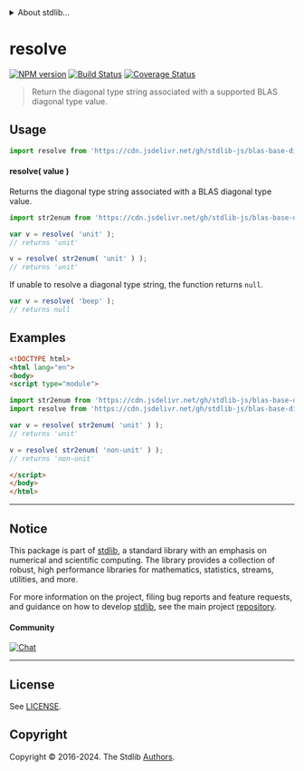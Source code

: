 <!--

@license Apache-2.0

Copyright (c) 2024 The Stdlib Authors.

Licensed under the Apache License, Version 2.0 (the "License");
you may not use this file except in compliance with the License.
You may obtain a copy of the License at

   http://www.apache.org/licenses/LICENSE-2.0

Unless required by applicable law or agreed to in writing, software
distributed under the License is distributed on an "AS IS" BASIS,
WITHOUT WARRANTIES OR CONDITIONS OF ANY KIND, either express or implied.
See the License for the specific language governing permissions and
limitations under the License.

-->


<details>
  <summary>
    About stdlib...
  </summary>
  <p>We believe in a future in which the web is a preferred environment for numerical computation. To help realize this future, we've built stdlib. stdlib is a standard library, with an emphasis on numerical and scientific computation, written in JavaScript (and C) for execution in browsers and in Node.js.</p>
  <p>The library is fully decomposable, being architected in such a way that you can swap out and mix and match APIs and functionality to cater to your exact preferences and use cases.</p>
  <p>When you use stdlib, you can be absolutely certain that you are using the most thorough, rigorous, well-written, studied, documented, tested, measured, and high-quality code out there.</p>
  <p>To join us in bringing numerical computing to the web, get started by checking us out on <a href="https://github.com/stdlib-js/stdlib">GitHub</a>, and please consider <a href="https://opencollective.com/stdlib">financially supporting stdlib</a>. We greatly appreciate your continued support!</p>
</details>

# resolve

[![NPM version][npm-image]][npm-url] [![Build Status][test-image]][test-url] [![Coverage Status][coverage-image]][coverage-url] <!-- [![dependencies][dependencies-image]][dependencies-url] -->

> Return the diagonal type string associated with a supported BLAS diagonal type value.

<!-- Section to include introductory text. Make sure to keep an empty line after the intro `section` element and another before the `/section` close. -->

<section class="intro">

</section>

<!-- /.intro -->

<!-- Package usage documentation. -->



<section class="usage">

## Usage

```javascript
import resolve from 'https://cdn.jsdelivr.net/gh/stdlib-js/blas-base-diagonal-type-resolve-str@esm/index.mjs';
```

#### resolve( value )

Returns the diagonal type string associated with a BLAS diagonal type value.

```javascript
import str2enum from 'https://cdn.jsdelivr.net/gh/stdlib-js/blas-base-diagonal-type-str2enum@esm/index.mjs';

var v = resolve( 'unit' );
// returns 'unit'

v = resolve( str2enum( 'unit' ) );
// returns 'unit'
```

If unable to resolve a diagonal type string, the function returns `null`.

```javascript
var v = resolve( 'beep' );
// returns null
```

</section>

<!-- /.usage -->

<!-- Package usage notes. Make sure to keep an empty line after the `section` element and another before the `/section` close. -->

<section class="notes">

</section>

<!-- /.notes -->

<!-- Package usage examples. -->

<section class="examples">

## Examples

<!-- eslint no-undef: "error" -->

```html
<!DOCTYPE html>
<html lang="en">
<body>
<script type="module">

import str2enum from 'https://cdn.jsdelivr.net/gh/stdlib-js/blas-base-diagonal-type-str2enum@esm/index.mjs';
import resolve from 'https://cdn.jsdelivr.net/gh/stdlib-js/blas-base-diagonal-type-resolve-str@esm/index.mjs';

var v = resolve( str2enum( 'unit' ) );
// returns 'unit'

v = resolve( str2enum( 'non-unit' ) );
// returns 'non-unit'

</script>
</body>
</html>
```

</section>

<!-- /.examples -->

<!-- Section to include cited references. If references are included, add a horizontal rule *before* the section. Make sure to keep an empty line after the `section` element and another before the `/section` close. -->

<section class="references">

</section>

<!-- /.references -->

<!-- Section for related `stdlib` packages. Do not manually edit this section, as it is automatically populated. -->

<section class="related">

</section>

<!-- /.related -->

<!-- Section for all links. Make sure to keep an empty line after the `section` element and another before the `/section` close. -->


<section class="main-repo" >

* * *

## Notice

This package is part of [stdlib][stdlib], a standard library with an emphasis on numerical and scientific computing. The library provides a collection of robust, high performance libraries for mathematics, statistics, streams, utilities, and more.

For more information on the project, filing bug reports and feature requests, and guidance on how to develop [stdlib][stdlib], see the main project [repository][stdlib].

#### Community

[![Chat][chat-image]][chat-url]

---

## License

See [LICENSE][stdlib-license].


## Copyright

Copyright &copy; 2016-2024. The Stdlib [Authors][stdlib-authors].

</section>

<!-- /.stdlib -->

<!-- Section for all links. Make sure to keep an empty line after the `section` element and another before the `/section` close. -->

<section class="links">

[npm-image]: http://img.shields.io/npm/v/@stdlib/blas-base-diagonal-type-resolve-str.svg
[npm-url]: https://npmjs.org/package/@stdlib/blas-base-diagonal-type-resolve-str

[test-image]: https://github.com/stdlib-js/blas-base-diagonal-type-resolve-str/actions/workflows/test.yml/badge.svg?branch=v0.1.1
[test-url]: https://github.com/stdlib-js/blas-base-diagonal-type-resolve-str/actions/workflows/test.yml?query=branch:v0.1.1

[coverage-image]: https://img.shields.io/codecov/c/github/stdlib-js/blas-base-diagonal-type-resolve-str/main.svg
[coverage-url]: https://codecov.io/github/stdlib-js/blas-base-diagonal-type-resolve-str?branch=main

<!--

[dependencies-image]: https://img.shields.io/david/stdlib-js/blas-base-diagonal-type-resolve-str.svg
[dependencies-url]: https://david-dm.org/stdlib-js/blas-base-diagonal-type-resolve-str/main

-->

[chat-image]: https://img.shields.io/gitter/room/stdlib-js/stdlib.svg
[chat-url]: https://app.gitter.im/#/room/#stdlib-js_stdlib:gitter.im

[stdlib]: https://github.com/stdlib-js/stdlib

[stdlib-authors]: https://github.com/stdlib-js/stdlib/graphs/contributors

[umd]: https://github.com/umdjs/umd
[es-module]: https://developer.mozilla.org/en-US/docs/Web/JavaScript/Guide/Modules

[deno-url]: https://github.com/stdlib-js/blas-base-diagonal-type-resolve-str/tree/deno
[deno-readme]: https://github.com/stdlib-js/blas-base-diagonal-type-resolve-str/blob/deno/README.md
[umd-url]: https://github.com/stdlib-js/blas-base-diagonal-type-resolve-str/tree/umd
[umd-readme]: https://github.com/stdlib-js/blas-base-diagonal-type-resolve-str/blob/umd/README.md
[esm-url]: https://github.com/stdlib-js/blas-base-diagonal-type-resolve-str/tree/esm
[esm-readme]: https://github.com/stdlib-js/blas-base-diagonal-type-resolve-str/blob/esm/README.md
[branches-url]: https://github.com/stdlib-js/blas-base-diagonal-type-resolve-str/blob/main/branches.md

[stdlib-license]: https://raw.githubusercontent.com/stdlib-js/blas-base-diagonal-type-resolve-str/main/LICENSE

</section>

<!-- /.links -->
